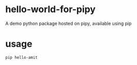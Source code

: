 # hello-world-for-pipy
A demo python package hosted on pipy, available using pip

# usage
`pip hello-amit`

